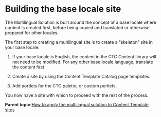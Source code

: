 # Building the base locale site 

The Multilingual Solution is built around the concept of a base locale where content is created first, before being copied and translated or otherwise prepared for other locales.

The first step to creating a multilingual site is to create a "skeleton" site in your base locale:

1.  If your base locale is English, the content in the CTC Content library will not need to be modified. For any other base locale language, translate the content first.

2.  Create a site by using the Content Template Catalog page templates.

3.  Add portlets for the CTC palette, or custom portlets.


You now have a site with which to proceed with the rest of the process.

**Parent topic:**[How to apply the multilingual solution to Content Template sites ](../ctc/ctc_deploy_locale.md)

